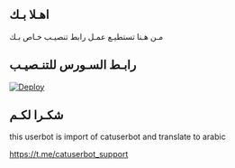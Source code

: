 ## اهـلا بـك
مـن هـنا تستطيـع عمـل رابط تنصيـب خـاص بـك

## رابـط السـورس للتنـصيـب

[![Deploy](https://www.herokucdn.com/deploy/button.svg)](https://heroku.com/deploy?template=https://github.com/aloooppo/jmthon)

## شكـرا لكـم 


this userbot is import of catuserbot and translate to arabic

https://t.me/catuserbot_support
